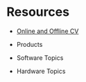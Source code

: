 # Resources

- [Online and Offline CV](profile.md)


* Products

* Software Topics

* Hardware Topics

  

  

  
